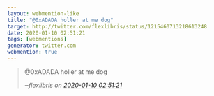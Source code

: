 ```yaml
---
layout: webmention-like
title: "@0xADADA holler at me dog"
target: http://twitter.com/flexlibris/status/1215460713218613248
date: 2020-01-10 02:51:21
tags: [webmentions]
generator: twitter.com
webmention: true
---
```




<blockquote class="external-citation">
  <p>
    @0xADADA holler at me dog
  </p>
  <cite>‒<span class="p-author p-name">flexlibris</span>
    on
    <a href="http://twitter.com/flexlibris/status/1215460713218613248" rel="external nofollow" target="_blank">2020-01-10 02:51:21</a>
  </cite>
</blockquote>



